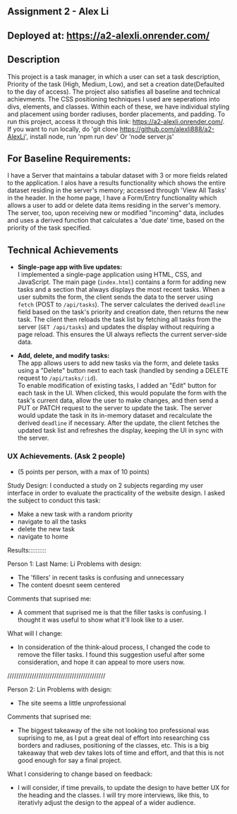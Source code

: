 ## Assignment 2 - Alex Li
## Deployed at: https://a2-alexli.onrender.com/

## Description
This project is a task manager, in which a user can set a task description, Priority of the task (High, Medium, Low), and set a creation date(Defaulted to the day of access). The project also satisfies all baseline and technical achievments. The CSS positioning techniques I used are seperations into divs, elements, and classes. Within each of these, we have individual styling and placement using border radiuses, border placements, and padding. To run this project, access it through this link: https://a2-alexli.onrender.com/. If you want to run locally, do 'git clone https://github.com/alexli888/a2-AlexLi', install node, run 'npm run dev' Or 'node server.js'

## For Baseline Requirements: 
I have a Server that maintains a tabular dataset with 3 or more fields related to the application. I alos have a results functionality which shows the entire dataset residing in the server's memory; accessed through 'View All Tasks' in the header. In the home page, I have a Form/Entry functionality which allows a user to add or delete data items residing in the server's memory. The server, too, upon receiving new or modified "incoming" data, includes and uses a derived function that calculates a 'due date' time, based on the priority of the task specified. 

## Technical Achievements

- **Single-page app with live updates:**  
  I implemented a single-page application using HTML, CSS, and JavaScript. The main page (`index.html`) contains a form for adding new tasks and a section that always displays the most recent tasks. When a user submits the form, the client sends the data to the server using `fetch` (POST to `/api/tasks`). The server calculates the derived `deadline` field based on the task's priority and creation date, then returns the new task. The client then reloads the task list by fetching all tasks from the server (`GET /api/tasks`) and updates the display without requiring a page reload. This ensures the UI always reflects the current server-side data.

- **Add, delete, and modify tasks:**  
  The app allows users to add new tasks via the form, and delete tasks using a "Delete" button next to each task (handled by sending a DELETE request to `/api/tasks/:id`).  
  To enable modification of existing tasks, I added an "Edit" button for each task in the UI. When clicked, this would populate the form with the task's current data, allow the user to make changes, and then send a PUT or PATCH request to the server to update the task. The server would update the task in its in-memory dataset and recalculate the derived `deadline` if necessary. After the update, the client fetches the updated task list and refreshes the display, keeping the UI in sync with the server.

### UX Achievements. (Ask 2 people)
- (5 points per person, with a max of 10 points) 

Study Design: I conducted a study on 2 subjects regarding my user interface in order to evaluate the practicality of the website design. 
I asked the subject to conduct this task: 
- Make a new task with a random priority
- navigate to all the tasks
- delete the new task
- navigate to home

Results::::::::::

Person 1:
Last Name: Li
Problems with design: 
- The 'fillers' in recent tasks is confusing and unnecessary
- The content doesnt seem centered

Comments that suprised me: 
- A comment that suprised me is that the filler tasks is confusing. I thought it was useful to show what it'll look like to a user. 

What will I change: 
- In consideration of the think-aloud process, I changed the code to remove the filler tasks. I found this suggestion useful after some consideration, and hope it can appeal to more users now.

////////////////////////////////////////////

Person 2: Lin
Problems with design:
- The site seems a little unprofessional

Comments that suprised me: 
- The biggest takeaway of the site not looking too professional was suprising to me, as I put a great deal of effort into researching css borders and radiuses, positioning of the classes, etc. This is a big takeaway that web dev takes lots of time and effort, and that this is not good enough for say a final project. 

What I considering to change based on feedback: 
- I will consider, if time prevails, to update the design to have better UX for the heading and the classes. I will try more interviews, like this, to iterativly adjust the design to the appeal of a wider audience.

